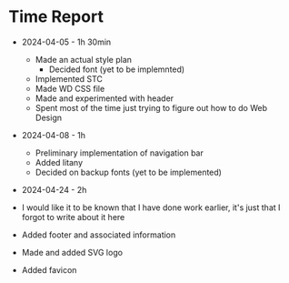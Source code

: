 # Time Report

- 2024-04-05 - 1h 30min
  - Made an actual style plan
    - Decided font (yet to be implemnted)
  - Implemented STC
  - Made WD CSS file
  - Made and experimented with header
  - Spent most of the time just trying to figure out how to do Web Design

- 2024-04-08 - 1h
  - Preliminary implementation of navigation bar
  - Added litany
  - Decided on backup fonts (yet to be implemented)

- 2024-04-24 - 2h
- I would like it to be known that I have done work earlier, it's just that I forgot to write about it here
- Added footer and associated information
- Made and added SVG logo
- Added favicon
